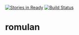 [![Stories in Ready](https://badge.waffle.io/miniArray/romulan.png?label=ready&title=Ready)](http://waffle.io/miniArray/romulan)
[![Build Status](https://travis-ci.org/miniArray/romulan.svg?branch=master)](https://travis-ci.org/miniArray/romulan)

# romulan
